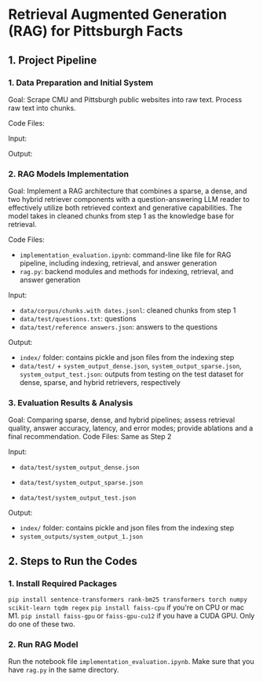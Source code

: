 # Retrieval Augmented Generation (RAG) for Pittsburgh Facts

## 1. Project Pipeline

### 1. Data Preparation and Initial System
Goal: Scrape CMU and Pittsburgh public websites into raw text. Process raw text into chunks.

Code Files:

Input:

Output:

### 2. RAG Models Implementation

Goal: Implement a RAG architecture that combines a sparse, a dense, and two hybrid retriever components with a question-answering LLM reader to effectively utilize both retrieved context and generative capabilities. The model takes in cleaned chunks from step 1 as the knowledge base for retrieval.

Code Files: 
- ```implementation_evaluation.ipynb```: command-line like file for RAG pipeline, including indexing, retrieval, and answer generation
- ```rag.py```: backend modules and methods for indexing, retrieval, and answer generation

Input: 
- ```data/corpus/chunks.with dates.jsonl```: cleaned chunks from step 1
- ```data/test/questions.txt```: questions
- ```data/test/reference answers.json```: answers to the questions

Output: 
- ```index/``` folder: contains pickle and json files from the indexing step
- ```data/test/``` + ```system_output_dense.json```, ```system_output_sparse.json```, ```system_output_test.json```: outputs from testing on the test dataset for dense, sparse, and hybrid retrievers, respectively

### 3. Evaluation Results \& Analysis

Goal: Comparing sparse, dense, and hybrid pipelines; assess retrieval quality, answer accuracy, latency, and error modes; provide ablations and a final recommendation.
Code Files: Same as Step 2

Input:

- ```data/test/system_output_dense.json```

- ```data/test/system_output_sparse.json```

- ```data/test/system_output_test.json```

Output:
- ```index/``` folder: contains pickle and json files from the indexing step
- ```system_outputs/system_output_1.json```

## 2. Steps to Run the Codes

### 1. Install Required Packages
```pip install sentence-transformers rank-bm25 transformers torch numpy scikit-learn tqdm regex```
```pip install faiss-cpu``` if you're on CPU or mac M1. ```pip install faiss-gpu``` or ```faiss-gpu-cu12``` if you have a CUDA GPU. Only do one of these two.

### 2. Run RAG Model
Run the notebook file ```implementation_evaluation.ipynb```.
Make sure that you have ```rag.py``` in the same directory.









